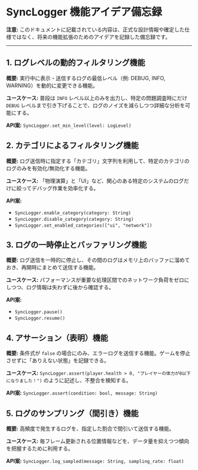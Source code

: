 # SyncLogger 機能アイデア備忘録

**注意:** このドキュメントに記載されている内容は、正式な設計情報や確定した仕様ではなく、将来の機能拡張のためのアイデアを記録した備忘録です。

---

## 1. ログレベルの動的フィルタリング機能

**概要:**
実行中に表示・送信するログの最低レベル（例: DEBUG, INFO, WARNING）を動的に変更できる機能。

**ユースケース:**
普段は `INFO` レベル以上のみを出力し、特定の問題調査時にだけ `DEBUG` レベルまで引き下げることで、ログのノイズを減らしつつ詳細な分析を可能にする。

**API案:**
`SyncLogger.set_min_level(level: LogLevel)`

## 2. カテゴリによるフィルタリング機能

**概要:**
ログ送信時に指定する「カテゴリ」文字列を利用して、特定のカテゴリのログのみを有効化/無効化する機能。

**ユースケース:**
「物理演算」と「UI」など、関心のある特定のシステムのログだけに絞ってデバッグ作業を効率化する。

**API案:**
- `SyncLogger.enable_category(category: String)`
- `SyncLogger.disable_category(category: String)`
- `SyncLogger.set_enabled_categories(["ui", "network"])`

## 3. ログの一時停止とバッファリング機能

**概要:**
ログ送信を一時的に停止し、その間のログはメモリ上のバッファに溜めておき、再開時にまとめて送信する機能。

**ユースケース:**
パフォーマンスが重要な処理区間でのネットワーク負荷をゼロにしつつ、ログ情報は失わずに後から確認する。

**API案:**
- `SyncLogger.pause()`
- `SyncLogger.resume()`

## 4. アサーション（表明）機能

**概要:**
条件式が `false` の場合にのみ、エラーログを送信する機能。ゲームを停止させずに「ありえない状態」を記録できる。

**ユースケース:**
`SyncLogger.assert(player.health > 0, "プレイヤーの体力が0以下になりました！")` のように記述し、不整合を検知する。

**API案:**
`SyncLogger.assert(condition: bool, message: String)`

## 5. ログのサンプリング（間引き）機能

**概要:**
高頻度で発生するログを、指定した割合で間引いて送信する機能。

**ユースケース:**
毎フレーム更新される位置情報などを、データ量を抑えつつ傾向を把握するために利用する。

**API案:**
`SyncLogger.log_sampled(message: String, sampling_rate: float)`
